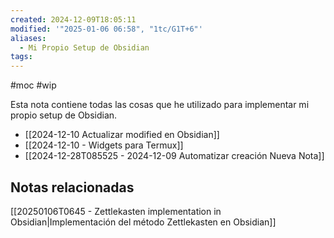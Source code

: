 ```yaml
---
created: 2024-12-09T18:05:11
modified: '"2025-01-06 06:58", "1tc/G1T+6"'
aliases:
  - Mi Propio Setup de Obsidian
tags:
---
```

#moc 
#wip 

Esta nota contiene todas las cosas que he utilizado para implementar mi propio setup de Obsidian.

- [[2024-12-10 Actualizar modified en Obsidian]]
- [[2024-12-10 - Widgets para Termux]]
- [[2024-12-28T085525 - 2024-12-09 Automatizar creación Nueva Nota]]

## Notas relacionadas
[[20250106T0645 - Zettlekasten implementation in Obsidian|Implementación del método Zettlekasten en Obsidian]]


